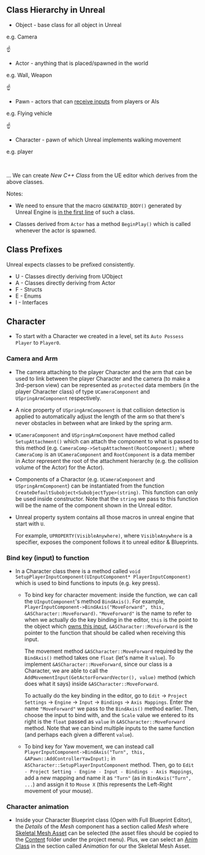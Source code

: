 ## Class Hierarchy in Unreal

- Object - base class for all object in Unreal

e.g. Camera

☝️

- Actor - anything that is placed/spawned in the world

e.g. Wall, Weapon

☝️

- Pawn - actors that can <ins>receive inputs</ins> from players or AIs

e.g. Flying vehicle

☝️

 - Character - pawn of which Unreal implements walking movement

e.g. player

<br>

... We can create *New C++ Class* from the UE editor which derives from the above classes.

Notes:

- We need to ensure that the macro `GENERATED_BODY()` generated by Unreal Engine is <ins>in the first line</ins> of such a class.

- Classes derived from `Actor` has a method `BeginPlay()` which is called whenever the actor is spawned.

## Class Prefixes

Unreal expects classes to be prefixed consistently.

- U - Classes directly deriving from UObject
- A - Classes directly deriving from Actor
- F - Structs
- E - Enums
- I - Interfaces

## Character

- To start with a Character we created in a level, set its `Auto Possess Player` to `Player0`.

### Camera and Arm

- The camera attaching to the player Character and the arm that can be used to link between the player Character and the camera (to make a 3rd-person view) can be represented as `protected` data members (in the player Character class) of type `UCameraComponent` and `USpringArmComponent` respectively.

- A nice property of `USpringArmComponent` is that collision detection is applied to automatically adjust the length of the arm so that there's never obstacles in between what are linked by the spring arm.

- `UCameraComponent` and `USpringArmComponent` have method called `SetupAttachment()` which can attach the component to what is passed to this method (e.g. `CameraComp->SetupAttachment(RootComponent);` where `CameraComp` is an `UCameraComponent` and `RootComponent` is a data member in Actor represent the root of the attachment hierarchy (e.g. the collision volume of the Actor) for the Actor).

- Components of a Charactor (e.g. `UCameraComponent` and `USpringArmComponent`) can be instantiated from the function `CreateDefaultSubobject<SubobjectType>(string)`. This function can only be used inside constructor. Note that the `string` we pass to this function will be the name of the component shown in the Unreal editor.

- Unreal property system contains all those macros in unreal engine that start with `U`.

  For example, `UPROPERTY(VisibleAnywhere)`, where `VisibleAnywhere` is a specifier, exposes the component follows it to unreal editor & Blueprints.

### Bind key (input) to function

- In a Character class there is a method called `void SetupPlayerInputComponent(UInputComponent* PlayerInputComponent)` which is used to bind functions to inputs (e.g. key press).

  - To bind key for character movement: inside the function, we can call the `UInputComponent`'s method `BindAxis()`. For example, `PlayerInputComponent->BindAxis("MoveForward", this, &ASCharacter::MoveForward)`. `"MoveForward"` is the name to refer to when we actually do the key binding in the editor, `this` is the point to the object which <ins>owns this input</ins>, `&ASCharacter::MoveForward` is the pointer to the function that should be called when receiving this input.
  
    The movement method `&ASCharacter::MoveForward` required by the `BindAxis()` method takes one `float` (let's name it `value`). To implement `&ASCharacter::MoveForward`, since our class is a Character, we are able to call the `AddMovementInput(GetActorForwardVector(), value)` method (which does what it says) inside `&ASCharacter::MoveForward`.
    
    To actually do the key binding in the editor, go to `Edit` -> `Project Settings` -> `Engine` -> `Input` -> `Bindings` -> `Axis Mappings`. Enter the name `"MoveForward"` we pass to the `BindAxis()` method earlier. Then, choose the input to bind with, and the `Scale` value we entered to its right is the `float` passed as `value` in `&ASCharacter::MoveForward` method. Note that we can bind multiple inputs to the same function (and perhaps each given a different `value`).
    
  - To bind key for Yaw movement, we can instead call `PlayerInputComponent->BindAxis("Turn", this, &APawn::AddControllerYawInput);` in `ASCharacter::SetupPlayerInputComponent` method. Then, go to `Edit - Project Setting - Engine - Input - Bindings - Axis Mappings`, add a new mapping and name it as `"Turn"` (as in `BindAxis("Turn", ...`) and assign it to `Mouse X` (this represents the Left-Right movement of your mouse).

### Character animation

- Inside your Character Blueprint class (Open with Full Blueprint Editor), the *Details* of the *Mesh* component has a section called *Mesh* where <ins>Skeletal Mesh Asset</ins> can be selected (the asset files should be copied to the <ins>Content</ins> folder under the project menu). Plus, we can select an <ins>Anim Class</ins> in the section called *Animation* for our the Skeletal Mesh Asset.

